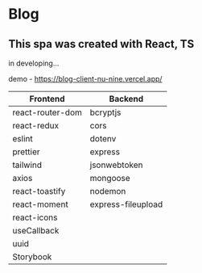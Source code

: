 # Blog
## This spa was created with React, TS

in developing...

demo - https://blog-client-nu-nine.vercel.app/ 

|Frontend                        |Backend                      |
|-------------------------|-----------------------|
| react-router-dom | bcryptjs
| react-redux | cors
| eslint | dotenv
| prettier | express
| tailwind |  jsonwebtoken
| axios | mongoose
| react-toastify | nodemon
| react-moment | express-fileupload    
| react-icons | 
| useCallback | 
| uuid | 
| Storybook
